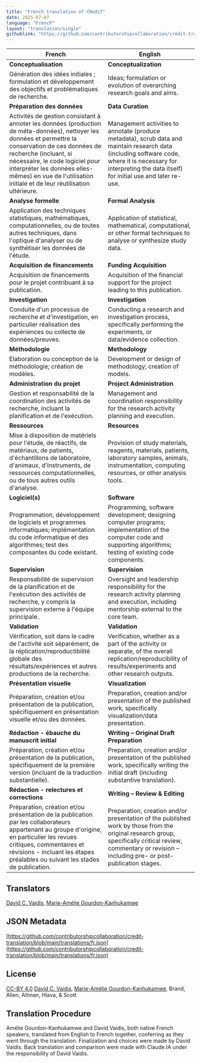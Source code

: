 ```yaml
---
title: "French translation of CRediT"
date: 2025-07-07
language: "French"
layout: "translation/single"
githublink: "https://github.com/contributorshipcollaboration/credit-translation/blob/main/translations/fr.json"
---
```


| French | English |
| --- | --- |
| **Conceptualisation** | **Conceptualization** |
| Génération des idées initiales ; formulation et développement des objectifs et problématiques de recherche. | Ideas; formulation or evolution of overarching research goals and aims. |
| **Préparation des données** | **Data Curation** |
| Activités de gestion consistant à annoter les données (production de méta-données), nettoyer les données et permettre la conservation de ces données de recherche (incluant, si nécessaire, le code logiciel pour interpréter les données elles-mêmes) en vue de l'utilisation initiale et de leur réutilisation ultérieure. | Management activities to annotate (produce metadata), scrub data and maintain research data (including software code, where it is necessary for interpreting the data itself) for initial use and later re-use. |
| **Analyse formelle** | **Formal Analysis** |
| Application des techniques statistiques, mathématiques, computationnelles, ou de toutes autres techniques, dans l'optique d'analyser ou de synthétiser les données de l'étude. | Application of statistical, mathematical, computational, or other formal techniques to analyse or synthesize study data. |
| **Acquisition de financements** | **Funding Acquisition** |
| Acquisition de financements pour le projet contribuant à sa publication. | Acquisition of the financial support for the project leading to this publication. |
| **Investigation** | **Investigation** |
| Conduite d'un processus de recherche et d'investigation, en particulier réalisation des expériences ou collecte de données/preuves. | Conducting a research and investigation process, specifically performing the experiments, or data/evidence collection. |
| **Méthodologie** | **Methodology** |
| Elaboration ou conception de la méthodologie; création de modèles. | Development or design of methodology; creation of models. |
| **Administration du projet** | **Project Administration** |
| Gestion et responsabilité de la coordination des activités de recherche, incluant la planification et de l'exécution. | Management and coordination responsibility for the research activity planning and execution. |
| **Ressources** | **Resources** |
| Mise à disposition de matériels pour l'étude, de réactifs, de matériaux, de patients, d'échantillons de laboratoire, d'animaux, d'instruments, de ressources computationnelles, ou de tous autres outils d'analyse. | Provision of study materials, reagents, materials, patients, laboratory samples, animals, instrumentation, computing resources, or other analysis tools. |
| **Logiciel(s)** | **Software** |
| Programmation, développement de logiciels et programmes informatiques; implémentation du code informatique et des algorithmes; test des composantes du code existant. | Programming, software development; designing computer programs; implementation of the computer code and supporting algorithms; testing of existing code components. |
| **Supervision** | **Supervision** |
| Responsabilité de supervision de la planification et de l'exécution des activités de recherche, y compris la supervision externe à l'équipe principale. | Oversight and leadership responsibility for the research activity planning and execution, including mentorship external to the core team. |
| **Validation** | **Validation** |
| Vérification, soit dans le cadre de l'activité soit séparément, de la réplication/reproductibilité globale des résultats/expériences et autres productions de la recherche. | Verification, whether as a part of the activity or separate, of the overall replication/reproducibility of results/experiments and other research outputs. |
| **Présentation visuelle** | **Visualization** |
| Préparation, création et/ou présentation de la publication, spécifiquement en présentation visuelle et/ou des données. | Preparation, creation and/or presentation of the published work, specifically visualization/data presentation. |
| **Rédaction - ébauche du manuscrit initial** | **Writing – Original Draft Preparation** |
| Préparation, création et/ou présentation de la publication, spécifiquement de la première version (incluant de la traduction substantielle). | Preparation, creation and/or presentation of the published work, specifically writing the initial draft (including substantive translation). |
| **Rédaction - relectures et corrections** | **Writing – Review & Editing** |
| Préparation, création et/ou présentation de la publication par les collaborateurs appartenant au groupe d'origine, en particulier les revues critiques, commentaires et révisions - incluant les étapes préalables ou suivant les stades de publication. | Preparation, creation and/or presentation of the published work by those from the original research group, specifically critical review, commentary or revision – including pre- or post-publication stages. |

## Translators

[David C. Vaidis](https://orcid.org/0000-0002-1954-2219), [Marie-Amélie  Gourdon-Kanhukamwe](https://orcid.org/0000-0002-3060-1320)

## JSON Metadata

[https://github.com/contributorshipcollaboration/credit-translation/blob/main/translations/fr.json](https://github.com/contributorshipcollaboration/credit-translation/blob/main/translations/fr.json)

## License

[CC-BY 4.0](https://creativecommons.org/licenses/by/4.0/) [David C. Vaidis](https://orcid.org/0000-0002-1954-2219), [Marie-Amélie  Gourdon-Kanhukamwe](https://orcid.org/0000-0002-3060-1320), Brand, Allen, Altman, Hlava, & Scott

## Translation Procedure

Amélie Gourdon-Kanhukamwe and David Vaidis, both native French speakers, translated from English to French together, conferring as they went through the translation. Finalization and choices were made by David Vaidis. Back translation and comparison were made with Claude.IA under the responsibility of David Vaidis.
